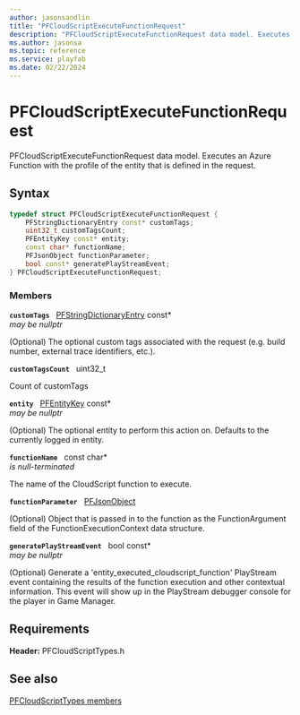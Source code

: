 ```yaml
---
author: jasonsandlin
title: "PFCloudScriptExecuteFunctionRequest"
description: "PFCloudScriptExecuteFunctionRequest data model. Executes an Azure Function with the profile of the entity that is defined in the request."
ms.author: jasonsa
ms.topic: reference
ms.service: playfab
ms.date: 02/22/2024
---
```


# PFCloudScriptExecuteFunctionRequest  

PFCloudScriptExecuteFunctionRequest data model. Executes an Azure Function with the profile of the entity that is defined in the request.  

## Syntax  
  
```cpp
typedef struct PFCloudScriptExecuteFunctionRequest {  
    PFStringDictionaryEntry const* customTags;  
    uint32_t customTagsCount;  
    PFEntityKey const* entity;  
    const char* functionName;  
    PFJsonObject functionParameter;  
    bool const* generatePlayStreamEvent;  
} PFCloudScriptExecuteFunctionRequest;  
```
  
### Members  
  
**`customTags`** &nbsp; [PFStringDictionaryEntry](../../pftypes/structs/pfstringdictionaryentry.md) const*  
*may be nullptr*  
  
(Optional) The optional custom tags associated with the request (e.g. build number, external trace identifiers, etc.).
  
**`customTagsCount`** &nbsp; uint32_t  
  
Count of customTags
  
**`entity`** &nbsp; [PFEntityKey](../../pftypes/structs/pfentitykey-c.md) const*  
*may be nullptr*  
  
(Optional) The optional entity to perform this action on. Defaults to the currently logged in entity.
  
**`functionName`** &nbsp; const char*  
*is null-terminated*  
  
The name of the CloudScript function to execute.
  
**`functionParameter`** &nbsp; [PFJsonObject](../../pftypes/structs/pfjsonobject.md)  
  
(Optional) Object that is passed in to the function as the FunctionArgument field of the FunctionExecutionContext data structure.
  
**`generatePlayStreamEvent`** &nbsp; bool const*  
*may be nullptr*  
  
(Optional) Generate a 'entity_executed_cloudscript_function' PlayStream event containing the results of the function execution and other contextual information. This event will show up in the PlayStream debugger console for the player in Game Manager.
  
  
## Requirements  
  
**Header:** PFCloudScriptTypes.h
  
## See also  
[PFCloudScriptTypes members](../pfcloudscripttypes_members.md)  

  
  
